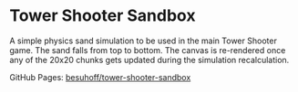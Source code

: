 # Tower Shooter Sandbox

A simple physics sand simulation to be used in the main Tower Shooter game. The sand falls from top to bottom. The canvas is re-rendered once any of the 20x20 chunks gets updated during the simulation recalculation.

GitHub Pages: [besuhoff/tower-shooter-sandbox](https://besuhoff.github.io/tower-shooter-sandbox/)
